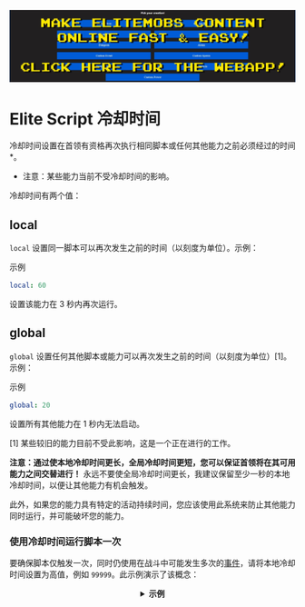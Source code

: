 [![webapp_banner.jpg](../../../img/wiki/webapp_banner.jpg)](https://magmaguy.com/webapp/webapp.html)

# Elite Script 冷却时间

冷却时间设置在首领有资格再次执行相同脚本或任何其他能力之前必须经过的时间\*。

- 注意：某些能力当前不受冷却时间的影响。

冷却时间有两个值：

## local

`local` 设置同一脚本可以再次发生之前的时间（以刻度为单位）。示例：

示例

```yaml
local: 60
```

设置该能力在 3 秒内再次运行。

## global

`global` 设置任何其他脚本或能力可以再次发生之前的时间（以刻度为单位）[1]。示例：

示例

```yaml
global: 20
```

设置所有其他能力在 1 秒内无法启动。

[1] 某些较旧的能力目前不受此影响，这是一个正在进行的工作。

**注意：通过使本地冷却时间更长，全局冷却时间更短，您可以保证首领将在其可用能力之间交替进行！** 永远不要使全局冷却时间更长，我建议保留至少一秒的本地冷却时间，以便让其他能力有机会触发。

此外，如果您的能力具有特定的活动持续时间，您应该使用此系统来防止其他能力同时运行，并可能破坏您的能力。

### 使用冷却时间运行脚本一次
要确保脚本仅触发一次，同时仍使用在战斗中可能发生多次的[事件]($language$/elitemobs/elitescript_events.md)，请将本地冷却时间设置为高值，例如 `99999`。此示例演示了该概念：

<div align="center">

<details>

<summary><b>示例</b></summary>

<div align="left">

```yaml
eliteScript:
  SetMeOnFireOnlyOnce:
    Events:
    - EliteMobDamagedByPlayerEvent
    Actions:
    - action: SET_ON_FIRE
      duration: 60
      Target:
      targetType: DIRECT_TARGET
    Cooldowns:
    local: 99999
    global: 50
```
在这种情况下，`EliteMobDamagedByPlayerEvent` 会触发 `SET_ON_FIRE` 操作。如果没有冷却时间，该操作将在玩家每次击中生物时激活。

但是，如果将本地冷却时间设置为 `99999`，则该操作将仅每 `99999` 个刻度（83 分钟）触发一次。

</div>

</details>

</div>
